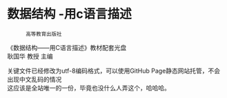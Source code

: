 # 数据结构 -用c语言描述
          高等教育出版社  
《数据结构——用C语言描述》教材配套光盘  
         耿国华 教授 主编  
  
关键文件已经修改为utf-8编码格式，可以使用GitHub Page静态网站托管，不会出现中文乱码的情况  
这应该是全站唯一的一份，毕竟也没什么人弄这个，哈哈哈。
